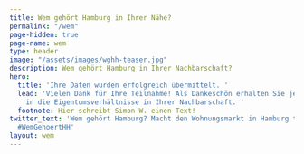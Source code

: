 ```yaml
---
title: Wem gehört Hamburg in Ihrer Nähe?
permalink: "/wem"
page-hidden: true
page-name: wem
type: header
image: "/assets/images/wghh-teaser.jpg"
description: Wem gehört Hamburg in Ihrer Nachbarschaft?
hero:
  title: 'Ihre Daten wurden erfolgreich übermittelt. '
  lead: 'Vielen Dank für Ihre Teilnahme! Als Dankeschön erhalten Sie jetzt einen Einblick
    in die Eigentumsverhältnisse in Ihrer Nachbarschaft. '
  footnote: Hier schreibt Simon W. einen Text!
twitter_text: 'Wem gehört Hamburg? Macht den Wohnungsmarkt in Hamburg transparenter.
  #WemGehoertHH'
layout: wem
---
```


